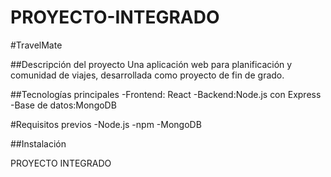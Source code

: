 # PROYECTO-INTEGRADO
#TravelMate

##Descripción del proyecto
Una aplicación web para planificación y comunidad de viajes, desarrollada como proyecto de fin de grado.

##Tecnologías principales
-Frontend: React
-Backend:Node.js con Express
-Base de datos:MongoDB

#Requisitos previos
-Node.js
-npm
-MongoDB

##Instalación 


PROYECTO INTEGRADO
